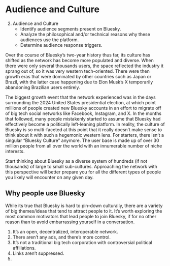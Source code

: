 # Audience and Culture

2. Audience and Culture
	- Identify audience segments present on Bluesky.
	- Analyze the philosophical and/or technical reasons why these audiences use the platform.
	- Determine audience response triggers.

Over the course of Bluesky’s two-year history thus far, its culture has shifted as the network has become more populated and diverse. When there were only several thousands users, the space reflected the industry it sprang out of, so it was very western tech-oriented. There were then growth eras that were dominated by other countries such as Japan or Brazil, with the latter case happening due to Elon Musk’s X temporarily abandoning Brazilian users entirely. 

The biggest growth event that the network experienced was in the days surrounding the 2024 United States presidential election, at which point millions of people created new Bluesky accounts in an effort to migrate off of big tech social networks like Facebook, Instagram, and X. In the months that followed, many people mistakenly started to assume that Bluesky had effectively become a politically left-leaning platform. In reality, the culture of Bluesky is so multi-faceted at this point that it really doesn’t make sense to think about it with such a hegemonic western lens. For starters, there isn’t a singular “Bluesky Culture” anymore. The user base is made up of over 30 million people from all over the world with an innumerable number of niche interests. 

Start thinking about Bluesky as a diverse system of hundreds (if not thousands) of large to small sub-cultures. Approaching the network with this perspective will better prepare you for all the different types of people you likely will encounter on any given day.

## Why people use Bluesky

While its true that Bluesky is hard to pin-down culturally, there are a variety of big themes/ideas that tend to attract people to it. It’s worth exploring the most common motivators that lead people to join Bluesky, if for no other reason than to avoid embarrassing yourself in a conversation.

1. It’s an open, decentralized, interoperable network.
2. There aren’t any ads, and there’s more control.
3. It’s not a traditional big tech corporation with controversial political affiliations.
4. Links aren’t suppressed.
5. 